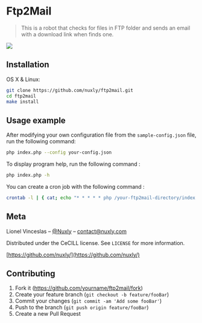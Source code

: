 # Ftp2Mail
> This is a robot that checks for files in FTP folder and sends an email with a download link when finds one.


![](header.png)

## Installation

OS X & Linux:

```sh
git clone https://github.com/nuxly/ftp2mail.git
cd ftp2mail
make install
```

## Usage example

After modifying your own configuration file from the ``sample-config.json`` file, run the following command:

```sh
php index.php --config your-config.json
```

To display program help, run the following command :

```sh
php index.php -h
```

You can create a cron job with the following command :

```sh
crontab -l | { cat; echo "* * * * * php /your-ftp2mail-directory/index.php --config config.json"; } | crontab -
```
## Meta

Lionel Vinceslas – [@Nuxly](https://twitter.com/nuxly) – contact@nuxly.com

Distributed under the CeCILL license. See ``LICENSE`` for more information.

[https://github.com/nuxly/](https://github.com/nuxly/)

## Contributing

1. Fork it (<https://github.com/yourname/ftp2mail/fork>)
2. Create your feature branch (`git checkout -b feature/fooBar`)
3. Commit your changes (`git commit -am 'Add some fooBar'`)
4. Push to the branch (`git push origin feature/fooBar`)
5. Create a new Pull Request
